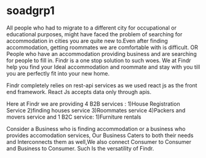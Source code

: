 # soadgrp1
All people who had to migrate to a different city for occupational or educational purposes, might have faced the problem of searching for accommodation in cities you are quite new to.Even after finding accommodation, getting roommates we are comfortable with is difficult. OR People who have an accommodation providing business and are searching for people to fill in. Findr is a one stop solution to such woes. We at Findr help you find your Ideal accommodation and roommate and stay with you till you are perfectly fit into your new home.

Findr completely relies on rest-api services as we used react js as the front end framework. React Js accepts data only through apis.

Here at Findr we are providing 4 B2B services : 1)House Registration Service 2)finding houses service 3)Roommates service 4)Packers and movers service and 1 B2C service: 1)Furniture rentals

Consider a Business who is finding accommodation or a business who provides accomodation services, Our Business Caters to both their needs and Interconnects them as well,We also connect Consumer to Consumer and Business to Consumer. Such Is the versatility of Findr.
